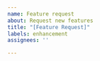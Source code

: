 ```yaml
---
name: Feature request
about: Request new features
title: "[Feature Request]"
labels: enhancement
assignees: ''

---
```



